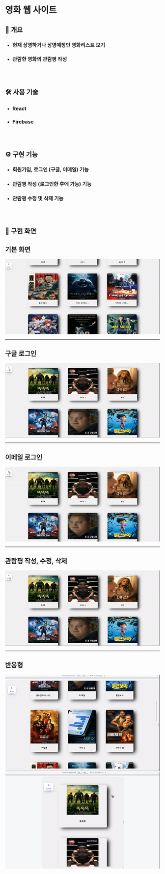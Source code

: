 # 영화 웹 사이트

<h2> 📃 개요 </h2>

- <h3>현재 상영하거나 상영예정인 영화리스트 보기</h3>
- <h3>관람한 영화의 관람평 작성</h3>
  <br/><br/>

<h2> 🛠 사용 기술 </h2>

- <h3>React</h3>
- <h3>Firebase</h3>
  <br/><br/>

<h2> ⚙️ 구현 기능 </h2>

- <h3>회원가입, 로그인 (구글, 이메일) 기능</h3>
- <h3>관람평 작성 (로그인한 후에 가능) 기능</h3>
- <h3>관람평 수정 및 삭제 기능</h3>
  <br/><br/>

<h2> 🎥 구현 화면 </h2>

## 기본 화면

![캡처](/public/image/%EA%B8%B0%EB%B3%B8_readme.gif)

---

## 구글 로그인

![캡처](/public/image/%EA%B5%AC%EA%B8%80%20%EB%A1%9C%EA%B7%B8%EC%9D%B8_readme.gif)

---

## 이메일 로그인

![캡처](/public/image/%EC%9D%B4%EB%A9%94%EC%9D%BC%20%EB%A1%9C%EA%B7%B8%EC%9D%B8_readme.gif)

---

## 관람평 작성, 수정, 삭제

![캡처](/public/image/%EA%B4%80%EB%9E%8C%ED%8F%89%20%EC%9E%91%EC%84%B1%2C%20%EC%88%98%EC%A0%95%2C%20%EC%82%AD%EC%A0%9C_readme.gif)

---

## 반응형

![캡처](/public/image/%EB%B0%98%EC%9D%91%ED%98%95%201_readme.gif)
![캡처](/public/image/%EB%B0%98%EC%9D%91%ED%98%95%202_readme.gif)
